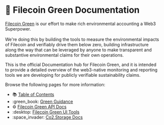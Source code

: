 # 📗 Filecoin Green Documentation

[Filecoin Green](https://green.filecoin.io/) is our effort to make rich environmental accounting a Web3 Superpower.\
\
We're doing this by building the tools to measure the environmental impacts of Filecoin and verifiably drive them below zero, building infrastructure along the way that can be leveraged by anyone to make transparent and substantive environmental claims for their own operations.

This is the official Documentation hub for Filecoin Green, and it is intended to provide a detailed overview of the web3-native monitoring and reporting tools we are developing for publicly verifiable sustainability claims.

Browse the following pages for more information:
* :books: [Table of Contents](SUMMARY.md)
* :green\_book: [Green Guidance](https://filecoin-green.gitbook.io/filecoin-green-documentation/storage-providers-green-guidance-documentation)
* :gear: [Filecoin Green API Docs](filecoin-green-api-docs/)
* :desktop: [Filecoin Green UI Tools](filecoin-green-ui-tools/)
* :space\_invader: [Co2.Storage Docs](https://filecoin-green.gitbook.io/filecoin-green-documentation/co2.storage-docs)
